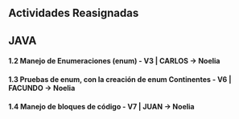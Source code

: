 ## Actividades Reasignadas
## JAVA
#### 1.2 Manejo de Enumeraciones (enum) - V3 | CARLOS -> Noelia
#### 1.3 Pruebas de enum, con la creación de enum Continentes - V6 | FACUNDO -> Noelia
#### 1.4 Manejo de bloques de código - V7 | JUAN -> Noelia
